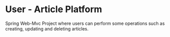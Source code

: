 # User - Article Platform
Spring Web-Mvc Project where users can perform some operations such as creating, updating and deleting articles.
